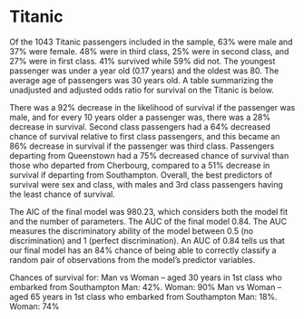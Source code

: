 # Titanic

Of the 1043 Titanic passengers included in the sample, 63% were male and 37% were female. 48% were in third class, 25% were in second class, and 27% were in first class. 41% survived while 59% did not. The youngest passenger was under a year old (0.17 years) and the oldest was 80. The average age of passengers was 30 years old. A table summarizing the unadjusted and adjusted odds ratio for survival on the Titanic is below.

There was a 92% decrease in the likelihood of survival if the passenger was male, and for every 10 years older a passenger was, there was a 28% decrease in survival. Second class passengers had a 64% decreased chance of survival relative to first class passengers, and this became an 86% decrease in survival if the passenger was third class. Passengers departing from Queenstown had a 75% decreased chance of survival than those who departed from Cherbourg, compared to a 51% decrease in survival if departing from Southampton. Overall, the best predictors of survival were sex and class, with males and 3rd class passengers having the least chance of survival. 

The AIC of the final model was 980.23, which considers both the model fit and the number of parameters. The AUC of the final model 0.84. The AUC measures the discriminatory ability of the model between 0.5 (no discrimination) and 1 (perfect discrimination). An AUC of 0.84 tells us that our final model has an 84% chance of being able to correctly classify a random pair of observations from the model’s predictor variables.

Chances of survival for:
Man vs Woman – aged 30 years in 1st class who embarked from Southampton
  Man: 42%.  Woman: 90%
Man vs Woman – aged 65 years in 1st class who embarked from Southampton
  Man: 18%.  Woman: 74%





